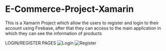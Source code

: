 # E-Commerce-Project-Xamarin
This is a Xamarin Project which allow the users to register and login to their account using Firebase, after that they can access to the main application in which they can see the information of products


LOGIN/REGISTER PAGES
![Login](https://user-images.githubusercontent.com/56431971/114212205-8e02e880-992f-11eb-8c0f-1ebc2c87f9c4.PNG)
![Register](https://user-images.githubusercontent.com/56431971/114212229-93603300-992f-11eb-85ec-e7357641005f.PNG)
